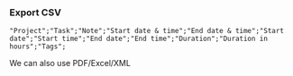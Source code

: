 
### Export CSV

```
"Project";"Task";"Note";"Start date & time";"End date & time";"Start date";"Start time";"End date";"End time";"Duration";"Duration in hours";"Tags";

```

We can also use PDF/Excel/XML
